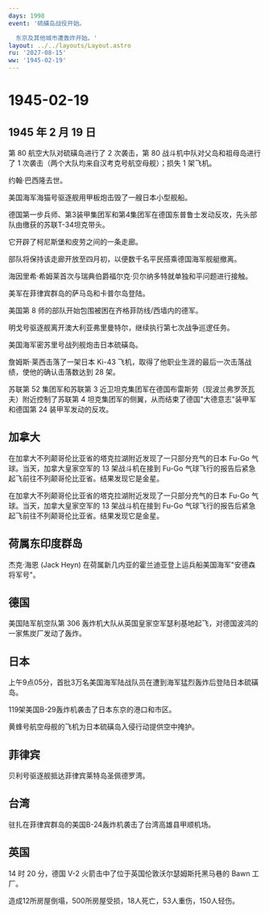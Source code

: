```yaml
---
days: 1998
event: '硫磺岛战役开始。

  东京及其他城市遭轰炸开始。'
layout: ../../layouts/Layout.astro
ru: '2027-08-15'
ww: '1945-02-19'
---
```


# 1945-02-19

## 1945 年 2 月 19 日

第 80 航空大队对硫磺岛进行了 2 次袭击，第 80
战斗机中队对父岛和祖母岛进行了 1
次袭击（两个大队均来自汉考克号航空母舰）；损失 1 架飞机。

约翰·巴西隆去世。

美国海军海猫号驱逐舰用甲板炮击毁了一艘日本小型舰船。

德国第一步兵师、第3装甲集团军和第4集团军在德国东普鲁士发动反攻，先头部队由缴获的苏联T-34坦克带头。

它开辟了柯尼斯堡和皮劳之间的一条走廊。

部队将保持该走廊开放至四月初，以便数千名平民搭乘德国海军舰艇撤离。

海因里希·希姆莱首次与瑞典伯爵福尔克·贝尔纳多特就单独和平问题进行接触。

美军在菲律宾群岛的萨马岛和卡普尔岛登陆。

美国第 8 师的部队开始包围被困在齐格菲防线/西墙内的德军。

明戈号驱逐舰离开澳大利亚弗里曼特尔，继续执行第七次战争巡逻任务。

美国海军密苏里号战列舰炮击日本硫磺岛。

詹姆斯·莱西击落了一架日本 Ki-43
飞机，取得了他职业生涯的最后一次击落战绩，使他的确认击落数达到 28 架。

苏联第 52 集团军和苏联第 3
近卫坦克集团军在德国布雷斯劳（现波兰弗罗茨瓦夫）附近控制了苏联第 4
坦克集团军的侧翼，从而结束了德国"大德意志"装甲军和德国第 24
装甲军发动的反攻。

## 加拿大

在加拿大不列颠哥伦比亚省的塔克拉湖附近发现了一只部分充气的日本 Fu-Go
气球。当天，加拿大皇家空军的 13 架战斗机在接到 Fu-Go
气球飞行的报告后紧急起飞前往不列颠哥伦比亚省。结果发现它是金星。

在加拿大不列颠哥伦比亚省的塔克拉湖附近发现了一只部分充气的日本 Fu-Go
气球。当天，加拿大皇家空军的 13 架战斗机在接到 Fu-Go
气球飞行的报告后紧急起飞前往不列颠哥伦比亚省。结果发现它是金星。

## 荷属东印度群岛

杰克·海恩 (Jack Heyn)
在荷属新几内亚的霍兰迪亚登上运兵船美国海军"安德森将军号"。

## 德国

美国陆军航空队第 306
轰炸机大队从英国皇家空军瑟利基地起飞，对德国波鸿的一家焦炭厂发动了轰炸。

## 日本

上午9点05分，首批3万名美国海军陆战队员在遭到海军猛烈轰炸后登陆日本硫磺岛。

119架美国B-29轰炸机袭击了日本东京的港口和市区。

黄蜂号航空母舰的飞机为日本硫磺岛入侵行动提供空中掩护。

## 菲律宾

贝利号驱逐舰抵达菲律宾莱特岛圣佩德罗湾。

## 台湾

驻扎在菲律宾群岛的美国B-24轰炸机袭击了台湾高雄县甲顺机场。

## 英国

14 时 20 分，德国 V-2 火箭击中了位于英国伦敦沃尔瑟姆斯托黑马巷的 Bawn
工厂。

造成12所房屋倒塌，500所房屋受损，18人死亡，53人重伤，150人轻伤。